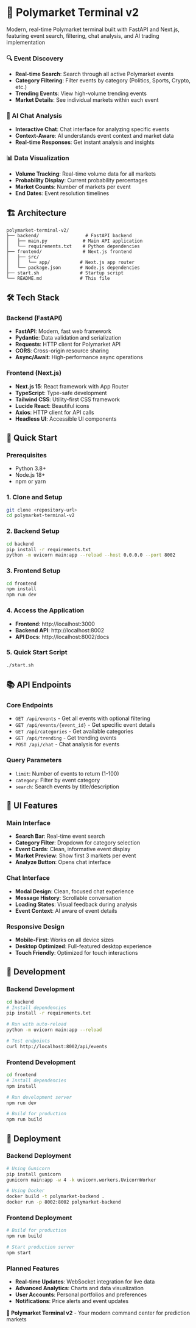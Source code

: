 # 🚀 Polymarket Terminal v2

Modern, real-time Polymarket terminal built with FastAPI and Next.js, featuring event search, filtering, chat analysis, and AI trading implementation



### 🔍 Event Discovery
- **Real-time Search**: Search through all active Polymarket events
- **Category Filtering**: Filter events by category (Politics, Sports, Crypto, etc.)
- **Trending Events**: View high-volume trending events
- **Market Details**: See individual markets within each event

### 🤖 AI Chat Analysis
- **Interactive Chat**: Chat interface for analyzing specific events
- **Context-Aware**: AI understands event context and market data
- **Real-time Responses**: Get instant analysis and insights

### 📊 Data Visualization
- **Volume Tracking**: Real-time volume data for all markets
- **Probability Display**: Current probability percentages
- **Market Counts**: Number of markets per event
- **End Dates**: Event resolution timelines

## 🏗️ Architecture

```
polymarket-terminal-v2/
├── backend/                 # FastAPI backend
│   ├── main.py             # Main API application
│   └── requirements.txt    # Python dependencies
├── frontend/               # Next.js frontend
│   ├── src/
│   │   └── app/           # Next.js app router
│   └── package.json       # Node.js dependencies
├── start.sh               # Startup script
└── README.md              # This file
```

## 🛠️ Tech Stack

### Backend (FastAPI)
- **FastAPI**: Modern, fast web framework
- **Pydantic**: Data validation and serialization
- **Requests**: HTTP client for Polymarket API
- **CORS**: Cross-origin resource sharing
- **Async/Await**: High-performance async operations

### Frontend (Next.js)
- **Next.js 15**: React framework with App Router
- **TypeScript**: Type-safe development
- **Tailwind CSS**: Utility-first CSS framework
- **Lucide React**: Beautiful icons
- **Axios**: HTTP client for API calls
- **Headless UI**: Accessible UI components

## 🚀 Quick Start

### Prerequisites
- Python 3.8+
- Node.js 18+
- npm or yarn

### 1. Clone and Setup
```bash
git clone <repository-url>
cd polymarket-terminal-v2
```

### 2. Backend Setup
```bash
cd backend
pip install -r requirements.txt
python -m uvicorn main:app --reload --host 0.0.0.0 --port 8002
```

### 3. Frontend Setup
```bash
cd frontend
npm install
npm run dev
```

### 4. Access the Application
- **Frontend**: http://localhost:3000
- **Backend API**: http://localhost:8002
- **API Docs**: http://localhost:8002/docs

### 5. Quick Start Script
```bash
./start.sh
```

## 📚 API Endpoints

### Core Endpoints
- `GET /api/events` - Get all events with optional filtering
- `GET /api/events/{event_id}` - Get specific event details
- `GET /api/categories` - Get available categories
- `GET /api/trending` - Get trending events
- `POST /api/chat` - Chat analysis for events

### Query Parameters
- `limit`: Number of events to return (1-100)
- `category`: Filter by event category
- `search`: Search events by title/description

## 🎨 UI Features

### Main Interface
- **Search Bar**: Real-time event search
- **Category Filter**: Dropdown for category selection
- **Event Cards**: Clean, informative event display
- **Market Preview**: Show first 3 markets per event
- **Analyze Button**: Opens chat interface

### Chat Interface
- **Modal Design**: Clean, focused chat experience
- **Message History**: Scrollable conversation
- **Loading States**: Visual feedback during analysis
- **Event Context**: AI aware of event details

### Responsive Design
- **Mobile-First**: Works on all device sizes
- **Desktop Optimized**: Full-featured desktop experience
- **Touch Friendly**: Optimized for touch interactions

## 🔧 Development

### Backend Development
```bash
cd backend
# Install dependencies
pip install -r requirements.txt

# Run with auto-reload
python -m uvicorn main:app --reload

# Test endpoints
curl http://localhost:8002/api/events
```

### Frontend Development
```bash
cd frontend
# Install dependencies
npm install

# Run development server
npm run dev

# Build for production
npm run build
```

## 🚀 Deployment

### Backend Deployment
```bash
# Using Gunicorn
pip install gunicorn
gunicorn main:app -w 4 -k uvicorn.workers.UvicornWorker

# Using Docker
docker build -t polymarket-backend .
docker run -p 8002:8002 polymarket-backend
```

### Frontend Deployment
```bash
# Build for production
npm run build

# Start production server
npm start

```

### Planned Features
- **Real-time Updates**: WebSocket integration for live data
- **Advanced Analytics**: Charts and data visualization
- **User Accounts**: Personal portfolios and preferences
- **Notifications**: Price alerts and event updates



**🚀 Polymarket Terminal v2** - Your modern command center for prediction markets 
